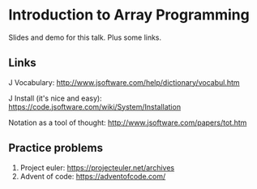 # Introduction to Array Programming

Slides and demo for this talk. Plus some links.

## Links

J Vocabulary: http://www.jsoftware.com/help/dictionary/vocabul.htm

J Install (it's nice and easy): https://code.jsoftware.com/wiki/System/Installation 

Notation as a tool of thought: http://www.jsoftware.com/papers/tot.htm

## Practice problems

1. Project euler: https://projecteuler.net/archives
2. Advent of code: https://adventofcode.com/
